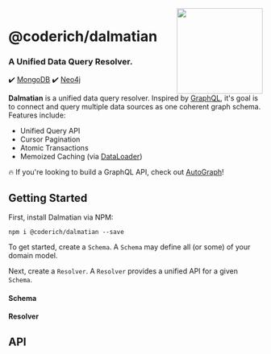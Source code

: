 <img src="http://319aae5799f54c1fcefb-5ae98ed6e277c174e30e3abd5432b5c9.r57.cf2.rackcdn.com/dalmation.jpg" width="170px" align="right"/>

# @coderich/dalmatian
### A Unified Data Query Resolver.
:heavy_check_mark: [MongoDB](https://www.mongodb.com/)
:heavy_check_mark: [Neo4j](https://https://neo4j.com/)

**Dalmatian** is a unified data query resolver. Inspired by [GraphQL](https://graphql.org/), it's goal is to connect and query multiple data sources as one coherent graph schema. Features include:


- Unified Query API
- Cursor Pagination
- Atomic Transactions
- Memoized Caching (via [DataLoader](https://www.npmjs.com/package/dataloader))

:fire: If you're looking to build a GraphQL API, check out [AutoGraph](https://www.npmjs.com/package/@coderich/autograph)!

## Getting Started
First, install Dalmatian via NPM:
```
npm i @coderich/dalmatian --save
```
To get started, create a `Schema`. A `Schema` may define all (or some) of your domain model.

Next, create a `Resolver`. A `Resolver` provides a unified API for a given `Schema`.

#### Schema

#### Resolver

## API